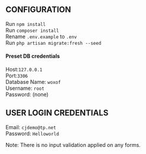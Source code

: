 ## CONFIGURATION

Run `npm install` <br>
Run `composer install` <br>
Rename `.env.example` to `.env` <br>
Run `php artisan migrate:fresh --seed`

#### Preset DB credentials<br>
Host:`127.0.0.1`<br>
Port:`3306`<br>
Database Name: `woxof`<br>
Username: `root`<br>
Password: (none)<br>

## USER LOGIN CREDENTIALS

Email: `cjdemo@tp.net`<br>
Password: `Helloworld`<br>

Note: There is no input validation applied on any forms. 
